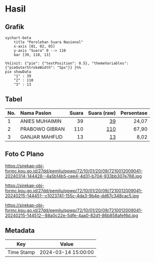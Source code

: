 # Hasil

## Grafik

```mermaid
xychart-beta
    title "Perolehan Suara Nasional"
    x-axis [01, 02, 03]
    y-axis "Suara" 0 --> 110
    bar [39, 110, 13]
```

```mermaid
%%{init: {"pie": {"textPosition": 0.5}, "themeVariables": {"pieOuterStrokeWidth": "5px"}} }%%
pie showData
    "1" : 39
    "2" : 110
    "3" : 13
```

## Tabel

| No. | Nama Paslon    | Suara | Suara (raw) | Persentase |
|:--- |:-------------- | -----:| -----------:| ----------:|
| 1   | ANIES MUHAIMIN | 39    | [39][p-1]   | 24,07      |
| 2   | PRABOWO GIBRAN | 110   | [110][p-2]  | 67,90      |
| 3   | GANJAR MAHFUD  | 13    | [13][p-3]   | 8,02       |


[p-1]: https://github.com/gigit-pemilu/pemilu-2024/blob/main/pilpres/hitung-suara/sub/72-sulawesi-tengah/sub/10-sigi/sub/01-sigi-biromaru/sub/2009-kalukubula/sub/041-tps/sub/paslon-1.txt
[p-2]: https://github.com/gigit-pemilu/pemilu-2024/blob/main/pilpres/hitung-suara/sub/72-sulawesi-tengah/sub/10-sigi/sub/01-sigi-biromaru/sub/2009-kalukubula/sub/041-tps/sub/paslon-2.txt
[p-3]: https://github.com/gigit-pemilu/pemilu-2024/blob/main/pilpres/hitung-suara/sub/72-sulawesi-tengah/sub/10-sigi/sub/01-sigi-biromaru/sub/2009-kalukubula/sub/041-tps/sub/paslon-3.txt

## Foto C Plano

https://sirekap-obj-formc.kpu.go.id/27dd/pemilu/ppwp/72/10/01/20/09/7210012009041-20240314-144428--4a5b14b5-cee4-4d31-b704-933bb307e766.jpg

https://sirekap-obj-formc.kpu.go.id/27dd/pemilu/ppwp/72/10/01/20/09/7210012009041-20240215-144451--c1023741-155c-4da3-9b4e-dd67c348cac5.jpg

https://sirekap-obj-formc.kpu.go.id/27dd/pemilu/ppwp/72/10/01/20/09/7210012009041-20240215-144512--88a0c22e-5dfe-4aa0-82d1-86b858afef6d.jpg


## Metadata

| Key        | Value               |
| ---------- | ------------------- |
| Time Stamp | 2024-03-14 15:00:00 |



